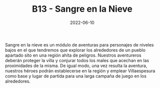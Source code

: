﻿---
title: B13 - Sangre en la Nieve
summary: Esta aventura está diseñada para un grupo de 4 a 6 personajes de niveles iniciales. Permite al Narrador situar a los PJs en un lugar inhóspito y salvaje lejos de la civilización, ahíto de peligros y desafíos.
authors:
- Joaquín Blanes Garrido.
date: 2022-06-10
type: post
categories:
- Clásicos de la Marca
tags:
- aventura
- salvaje
minlevels: "2"
maxlevels: "2"
prices: 7.50€
session: "2"
mincharacters: "4"
maxcharacters: "6"
eval: oficial
cover: "b13-sangre-en-la-nieve.jpg"
download: "b13-sangre-en-la-nieve.pdf"
moreinfo: "https://tesorosdelamarca.com/producto/sangre-en-la-nieve/"
license: "OGL"
draft: false

---

Sangre en la nieve es un módulo de aventuras para personajes de niveles bajos en el que tendremos que explorar los alrededores de un pueblo apartado sito en una región ahíta de peligros.
Nuestros aventureros deberán proteger la villa y conjurar todos los males que acechan en las proximidades de la misma.
De igual modo, una vez resulta la aventura, nuestros héroes podrán establecerse en la región y emplear Villaespesura como base y lugar de partida para una larga campaña de juego en los alrededores.